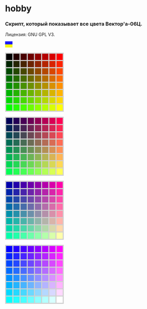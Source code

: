 # hobby
### Скрипт, который показывает все цвета Вектор'а-06Ц.

Лицензия: GNU GPL V3.

![](https://github.com/drilnet/vector-06c-color256/blob/master/UA.png)

![](https://github.com/drilnet/vector-06c-color256/blob/master/Images%20PNG/Vector-06C_Color_256.3.png)
